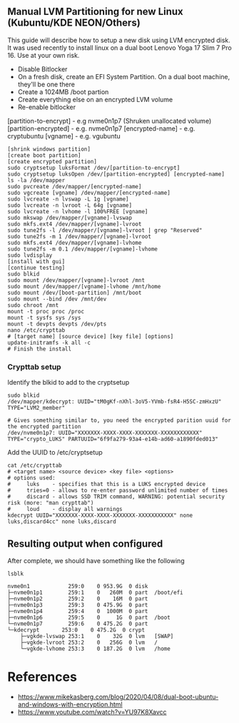## Manual LVM Partitioning for new Linux (Kubuntu/KDE NEON/Others)

This guide will describe how to setup a new disk using LVM encrypted disk. It was used recently to install linux on a dual boot Lenovo Yoga 17 Slim 7 Pro 16. Use at your own risk.

- Disable Bitlocker
- On a fresh disk, create an EFI System Partition. On a dual boot machine, they'll be one there
- Create a 1024MB /boot partion
- Create everything else on an encrypted LVM volume
- Re-enable bitlocker

[partition-to-encrypt] - e.g nvme0n1p7 (Shruken unallocated volume)
[partition-encrypted] - e.g. nvme0n1p7
[encrypted-name] - e.g. cryptubuntu
[vgname] - e.g. vgubuntu


```
[shrink windows partition]
[create boot partition]
[create encrypted partition]
sudo cryptsetup luksFormat /dev/[partition-to-encrypt]
sudo cryptsetup luksOpen /dev/[partition-encrypted] [encrypted-name]
ls -la /dev/mapper
sudo pvcreate /dev/mapper/[encrypted-name]
sudo vgcreate [vgname] /dev/mapper/[encrypted-name]
sudo lvcreate -n lvswap -L 1g [vgname]
sudo lvcreate -n lvroot -L 64g [vgname]
sudo lvcreate -n lvhome -l 100%FREE [vgname]
sudo mkswap /dev/mapper/[vgname]-lvswap
sudo mkfs.ext4 /dev/mapper/[vgname]-lvroot
sudo tune2fs -l /dev/mapper/[vgname]-lvroot | grep "Reserved"
sudo tune2fs -m 1 /dev/mapper/[vgname]-lvroot
sudo mkfs.ext4 /dev/mapper/[vgname]-lvhome
sudo tune2fs -m 0.1 /dev/mapper/[vgname]-lvhome
sudo lvdisplay
[install with gui]
[continue testing]
sudo blkid
sudo mount /dev/mapper/[vgname]-lvroot /mnt
sudo mount /dev/mapper/[vgname]-lvhome /mnt/home
sudo mount /dev/[boot-partition] /mnt/boot
sudo mount --bind /dev /mnt/dev
sudo chroot /mnt
mount -t proc proc /proc
mount -t sysfs sys /sys
mount -t devpts devpts /dev/pts
nano /etc/crypttab
# [target name] [source device] [key file] [options]
update-initramfs -k all -c
# Finish the install
```
### Crypttab setup

Identify the blkid to add to the cryptsetup

```
sudo blkid 
/dev/mapper/kdecrypt: UUID="tM0gKf-nXhl-3oV5-YVmb-fsR4-H5SC-zmHxzU" TYPE="LVM2_member"

# Gives something similar to, you need the encrypted parition uuid for the encrypted partition
/dev/nvme0n1p7: UUID="XXXXXXX-XXXX-XXXX-XXXXXXX-XXXXXXXXXXXX" TYPE="crypto_LUKS" PARTUUID="6f9fa279-93a4-e14b-ad60-a1890fded013"

```

Add the UUID to /etc/cryptsetup

```
cat /etc/crypttab 
# <target name> <source device> <key file> <options>
# options used:
#     luks    - specifies that this is a LUKS encrypted device
#     tries=0 - allows to re-enter password unlimited number of times
#     discard - allows SSD TRIM command, WARNING: potential security risk (more: "man crypttab")
#     loud    - display all warnings
kdecrypt UUID="XXXXXXX-XXXX-XXXX-XXXXXXX-XXXXXXXXXXX" none luks,discard4cc" none luks,discard
```

## Resulting output when configured

After complete, we should have something like the following

```
lsblk

nvme0n1            259:0    0 953.9G  0 disk  
├─nvme0n1p1        259:1    0   260M  0 part  /boot/efi
├─nvme0n1p2        259:2    0    16M  0 part  
├─nvme0n1p3        259:3    0 475.9G  0 part  
├─nvme0n1p4        259:4    0  1000M  0 part  
├─nvme0n1p6        259:5    0     1G  0 part  /boot
└─nvme0n1p7        259:6    0 475.2G  0 part  
└─kdecrypt       253:0    0 475.2G  0 crypt 
    ├─vgkde-lvswap 253:1    0    32G  0 lvm   [SWAP]
    ├─vgkde-lvroot 253:2    0   256G  0 lvm   /
    └─vgkde-lvhome 253:3    0 187.2G  0 lvm   /home
```

# References
- https://www.mikekasberg.com/blog/2020/04/08/dual-boot-ubuntu-and-windows-with-encryption.html
- https://www.youtube.com/watch?v=YU97K8Xavcc
